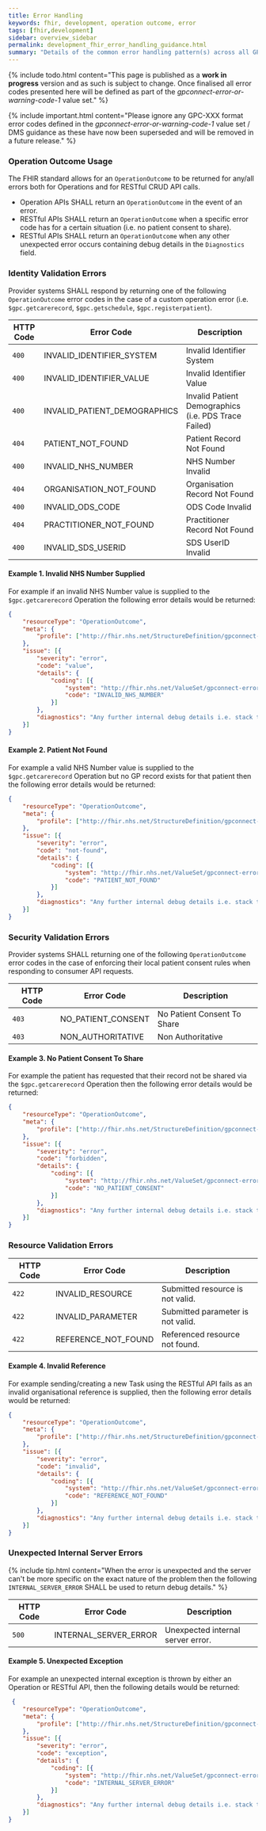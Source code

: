 ```yaml
---
title: Error Handling
keywords: fhir, development, operation outcome, error
tags: [fhir,development]
sidebar: overview_sidebar
permalink: development_fhir_error_handling_guidance.html
summary: "Details of the common error handling pattern(s) across all GP Connect FHIR APIs."
---
```


{% include todo.html content="This page is published as a **work in progress** version and as such is subject to change. Once finalised all error codes presented here will be defined as part of the *gpconnect-error-or-warning-code-1* value set." %}

{% include important.html content="Please ignore any GPC-XXX format error codes defined in the *gpconnect-error-or-warning-code-1* value set / DMS guidance as these have now been superseded and will be removed in a future release." %}

### Operation Outcome Usage ####

The FHIR standard allows for an `OperationOutcome` to be returned for any/all errors both for Operations and for RESTful CRUD API calls.

- Operation APIs SHALL return an `OperationOutcome` in the event of an error.
- RESTful APIs SHALL return an `OperationOutcome` when a specific error code has for a certain situation (i.e. no patient consent to share).
- RESTful APIs SHALL return an `OperationOutcome` when any other unexpected error occurs containing debug details in the `Diagnostics` field.

### Identity Validation Errors ####

Provider systems SHALL respond by returning one of the following `OperationOutcome` error codes in the case of a custom operation error (i.e. `$gpc.getcarerecord`, `$gpc.getschedule`, `$gpc.registerpatient`).

| HTTP Code | Error Code | Description |
| --------- |------------|-------------|
| `400`     | INVALID_IDENTIFIER_SYSTEM | Invalid Identifier System |
| `400`     | INVALID_IDENTIFIER_VALUE | Invalid Identifier Value |
| `400`     | INVALID_PATIENT_DEMOGRAPHICS | Invalid Patient Demographics (i.e. PDS Trace Failed) |
| `404`     | PATIENT_NOT_FOUND   | Patient Record Not Found |
| `400`     | INVALID_NHS_NUMBER   | NHS Number Invalid |
| `404`     | ORGANISATION_NOT_FOUND   | Organisation Record Not Found |
| `400`     | INVALID_ODS_CODE   | ODS Code Invalid |
| `404`     | PRACTITIONER_NOT_FOUND   | Practitioner Record Not Found |
| `400`     | INVALID_SDS_USERID   | SDS UserID Invalid |

#### Example 1. Invalid NHS Number Supplied #####

For example if an invalid NHS Number value is supplied to the `$gpc.getcarerecord` Operation the following error details would be returned:

```json
{
	"resourceType": "OperationOutcome",
	"meta": {
		"profile": ["http://fhir.nhs.net/StructureDefinition/gpconnect-operationoutcome-1"]
	},
	"issue": [{
		"severity": "error",
		"code": "value",
		"details": {
			"coding": [{
				"system": "http://fhir.nhs.net/ValueSet/gpconnect-error-or-warning-code-1",
				"code": "INVALID_NHS_NUMBER"
			}]
		},
		"diagnostics": "Any further internal debug details i.e. stack trace details etc."
	}]
}
```

#### Example 2. Patient Not Found #####

For example a valid NHS Number value is supplied to the `$gpc.getcarerecord` Operation but no GP record exists for that patient then the following error details would be returned:

```json
{
	"resourceType": "OperationOutcome",
	"meta": {
		"profile": ["http://fhir.nhs.net/StructureDefinition/gpconnect-operationoutcome-1"]
	},
	"issue": [{
		"severity": "error",
		"code": "not-found",
		"details": {
			"coding": [{
				"system": "http://fhir.nhs.net/ValueSet/gpconnect-error-or-warning-code-1",
				"code": "PATIENT_NOT_FOUND"
			}]
		},
		"diagnostics": "Any further internal debug details i.e. stack trace details etc."
	}]
}
```

### Security Validation Errors ###

Provider systems SHALL returning one of the following `OperationOutcome` error codes in the case of enforcing their local patient consent rules when responding to consumer API requests.

| HTTP Code | Error Code | Description |
| --------- | ---------- | ----------- |
| `403` | NO_PATIENT_CONSENT | No Patient Consent To Share |
| `403` | NON_AUTHORITATIVE | Non Authoritative |

#### Example 3. No Patient Consent To Share #####

For example the patient has requested that their record not be shared via the `$gpc.getcarerecord` Operation then the following error details would be returned:

```json
{
	"resourceType": "OperationOutcome",
	"meta": {
		"profile": ["http://fhir.nhs.net/StructureDefinition/gpconnect-operationoutcome-1"]
	},
	"issue": [{
		"severity": "error",
		"code": "forbidden",
		"details": {
			"coding": [{
				"system": "http://fhir.nhs.net/ValueSet/gpconnect-error-or-warning-code-1",
				"code": "NO_PATIENT_CONSENT"
			}]
		},
		"diagnostics": "Any further internal debug details i.e. stack trace details etc."
	}]
}
```

### Resource Validation Errors ###

| HTTP Code | Error Code | Description |
| --------- | ---------- | ----------- |
| `422`     | INVALID_RESOURCE | Submitted resource is not valid. |
| `422`     | INVALID_PARAMETER | Submitted parameter is not valid. |
| `422`     | REFERENCE_NOT_FOUND | Referenced resource not found. |

#### Example 4. Invalid Reference #####

For example sending/creating a new Task using the RESTful API fails as an invalid organisational reference is supplied, then the following error details would be returned:

```json
{
	"resourceType": "OperationOutcome",
	"meta": {
		"profile": ["http://fhir.nhs.net/StructureDefinition/gpconnect-operationoutcome-1"]
	},
	"issue": [{
		"severity": "error",
		"code": "invalid",
		"details": {
			"coding": [{
				"system": "http://fhir.nhs.net/ValueSet/gpconnect-error-or-warning-code-1",
				"code": "REFERENCE_NOT_FOUND"
			}]
		},
		"diagnostics": "Any further internal debug details i.e. stack trace details etc."
	}]
}
```

### Unexpected Internal Server Errors ###

{% include tip.html content="When the error is unexpected and the server can't be more specific on the exact nature of the problem then the following `INTERNAL_SERVER_ERROR` SHALL be used to return debug details." %}

| HTTP Code | Error Code | Description |
| --------- | ---------- | ----------- |
| `500`     | INTERNAL_SERVER_ERROR | Unexpected internal server error. |

#### Example 5. Unexpected Exception #####

For example an unexpected internal exception is thrown by either an Operation or RESTful API, then the following details would be returned:

```json
 {
	"resourceType": "OperationOutcome",
	"meta": {
		"profile": ["http://fhir.nhs.net/StructureDefinition/gpconnect-operationoutcome-1"]
	},
	"issue": [{
		"severity": "error",
		"code": "exception",
		"details": {
			"coding": [{
				"system": "http://fhir.nhs.net/ValueSet/gpconnect-error-or-warning-code-1",
				"code": "INTERNAL_SERVER_ERROR"
			}]
		},
		"diagnostics": "Any further internal debug details i.e. stack trace details etc."
	}]
}
```
